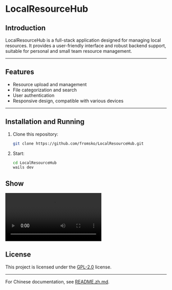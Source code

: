 # LocalResourceHub

## Introduction

LocalResourceHub is a full-stack application designed for managing local resources. It provides a user-friendly interface and robust backend support, suitable for personal and small team resource management.

---

## Features
- Resource upload and management
- File categorization and search
- User authentication
- Responsive design, compatible with various devices

---

## Installation and Running

1. Clone this repository:
   ```bash
   git clone https://github.com/fromsko/LocalResourceHub.git
   ```
2. Start:
   ```bash
   cd LocalResourceHub
   wails dev
   ```

## Show

<video controls src="docs/display.mp4" title="Title"></video>

## License

This project is licensed under the [GPL-2.0](https://www.gnu.org/licenses/gpl-2.0.html) license.

---

For Chinese documentation, see [README.zh.md](README.zh.md).
